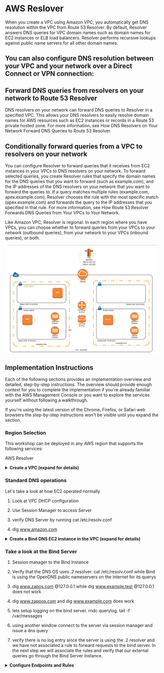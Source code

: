 # AWS Reslover

When you create a VPC using Amazon VPC, you automatically get DNS resolution within the VPC from Route 53 Resolver. By default, Resolver answers DNS queries for VPC domain names such as domain names for EC2 instances or ELB load balancers. Resolver performs recursive lookups against public name servers for all other domain names.

## You can also configure DNS resolution between your VPC and your network over a Direct Connect or VPN connection:

## Forward DNS queries from resolvers on your network to Route 53 Resolver

DNS resolvers on your network can forward DNS queries to Resolver in a specified VPC. This allows your DNS resolvers to easily resolve domain names for AWS resources such as EC2 instances or records in a Route 53 private hosted zone. For more information, see How DNS Resolvers on Your Network Forward DNS Queries to Route 53 Resolver.

## Conditionally forward queries from a VPC to resolvers on your network

You can configure Resolver to forward queries that it receives from EC2 instances in your VPCs to DNS resolvers on your network. To forward selected queries, you create Resolver rules that specify the domain names for the DNS queries that you want to forward (such as example.com), and the IP addresses of the DNS resolvers on your network that you want to forward the queries to. If a query matches multiple rules (example.com, apex.example.com), Resolver chooses the rule with the most specific match (apex.example.com) and forwards the query to the IP addresses that you specified in that rule. For more information, see How Route 53 Resolver Forwards DNS Queries from Your VPCs to Your Network.

Like Amazon VPC, Resolver is regional. In each region where you have VPCs, you can choose whether to forward queries from your VPCs to your network (outbound queries), from your network to your VPCs (inbound queries), or both.

![Speficy Details Screenshot](./images/AWSResolverBlog.png)

## Implementation Instructions

Each of the following sections provides an implementation overview and detailed, step-by-step instructions. The overview should provide enough context for you to complete the implementation if you're already familiar with the AWS Management Console or you want to explore the services yourself without following a walkthrough.

If you're using the latest version of the Chrome, Firefox, or Safari web browsers the step-by-step instructions won't be visible until you expand the section.

### Region Selection

This workshop can be deployed in any AWS region that supports the following services:

AWS Resolver

<details>
<summary><strong>Create a VPC (expand for details)</strong></summary><p>

1. Click the **Launch Stack** link above for the region of your choice.

1. Click **Next** on the Select Template page.

1. Provide a name for the new **VPC** such as `dnsdemo` and click **Next**.
   ![Speficy Details Screenshot](../images/module1-cfn-specify-details.png)

1. On the Options page, leave all the defaults and click **Next**.

1. On the Review page click **Create**.

   This template uses a custom resource to copy the static website assets from a central S3 bucket into your own dedicated bucket. In order for the custom resource to write to the new bucket in your account, it must create an IAM role it can assume with those permissions.

1. Wait for the `dnsdemo` stack to reach a status of `CREATE_COMPLETE`.

1. With the `dnsdemo` stack selected, click on the **Outputs** tab. Here you can verify the Subnets that are created for the VPC.

</p></details>

### Standard DNS operations

Let's take a look at how EC2 operated normally

1. Look at VPC DHCP configuration

1. Use Session Manager to access Server

1. verify DNS Server by running cat /etc/resolv.conf

1. dig www.amazon.com

<details>
<summary><strong>Create a Bind DNS EC2 instance in the VPC (expand for details)</strong></summary><p>

1. Click the **Launch Stack** link above for the region of your choice.

1. Click **Next** on the Select Template page.

1. Provide a name for the new **Bind Server** such as `dnsserver` and the **VPC Name** used in the VPC creation section above, such as `dnsdemo` and click **Next**.
   ![Speficy Details Screenshot](../images/module1-cfn-specify-details.png)

1. On the Options page, leave all the defaults and click **Next**.

1. On the Review page, check the box to acknowledge that CloudFormation will create IAM resources and click **Create**.
   ![Acknowledge IAM Screenshot](../images/cfn-ack-iam.png)

   This template will create an IAM role for the EC2 instance, so that you can use Amazon Systems Manager to access the instance's bash shell without the need of SSH or bastion hosts.

1. Wait for the `dnsserver` stack to reach a status of `CREATE_COMPLETE`.

1. With the `dnsserver` stack selected, click on the **Outputs** tab and note the aws cli command for remote console access.

1. Verify the Wild Rydes home page is loading properly and move on to the next module, [User Management](../2_UserManagement).

</p></details>

### Take a look at the Bind Server

1. Session manager to the Bind Instance

1. Verify that the DNS OS uses .2 resolver. cat /etc/resolv.conf while Bind is using the OpenDNS public nameservers on the internet for its querys

1. dig www.zapos.com @127.0.0.1 while dig www.example.test @127.0.0.1 does not work

1. dig www.zappos.com and dig www.example.com does work

1. lets setup logging on the bind server. rndc querylog. tail -f /var/messages

1. using another window connect to the server via session manager and issue a dns query

1. verify there is no log entry since the server is using the .2 resolver and we have not associated a rule to forward requests to the bind server. In the next step we will associate the rules and verify that our external queries go through the Bind Server Instance.

<details>
<summary><strong>Configure Endpoints and Rules</strong></summary><p>

1. Click the **Launch Stack** link above for the region of your choice.

1. Click **Next** on the Select Template page.

1. Provide a name for the **AWS Resolver Endpoint** such as `dnsresolver` and the **VPC Name** used in the VPC creation section above, such as `dnsdemo` and click **Next**.
   ![Speficy Details Screenshot](../images/module1-cfn-specify-details.png)

1. On the Options page, leave all the defaults and click **Next**.

1. On the Review page, check the box to acknowledge that CloudFormation will create IAM resources and click **Create**.
   ![Acknowledge IAM Screenshot](../images/cfn-ack-iam.png)

   This template will create an IAM role for the EC2 instance, so that you can use Amazon Systems Manager to access the instance's bash shell without the need of SSH or bastion hosts.

1. Wait for the `dnsserver` stack to reach a status of `CREATE_COMPLETE`.

1. With the `dnsserver` stack selected, click on the **Outputs** tab and note the aws cli command for remote console access.

1. Verify the Wild Rydes home page is loading properly and move on to the next module, [User Management](../2_UserManagement).

</p></details>
